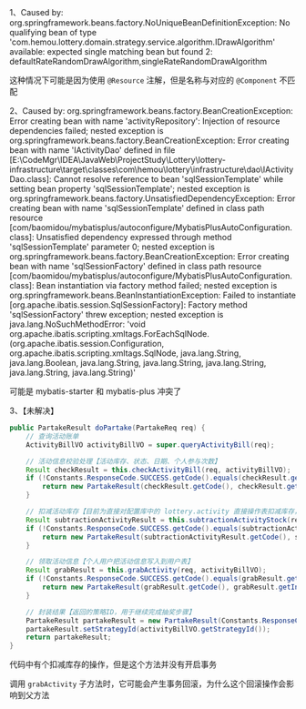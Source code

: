1、Caused by: org.springframework.beans.factory.NoUniqueBeanDefinitionException: No qualifying bean of type 'com.hemou.lottery.domain.strategy.service.algorithm.IDrawAlgorithm' available: expected single matching bean but found 2: defaultRateRandomDrawAlgorithm,singleRateRandomDrawAlgorithm

这种情况下可能是因为使用 `@Resource` 注解，但是名称与对应的 `@Component` 不匹配

2、Caused by: org.springframework.beans.factory.BeanCreationException: Error creating bean with name 'activityRepository': Injection of resource dependencies failed; nested exception is org.springframework.beans.factory.BeanCreationException: Error creating bean with name 'IActivityDao' defined in file [E:\CodeMgr\IDEA\JavaWeb\ProjectStudy\Lottery\lottery-infrastructure\target\classes\com\hemou\lottery\infrastructure\dao\IActivityDao.class]: Cannot resolve reference to bean 'sqlSessionTemplate' while setting bean property 'sqlSessionTemplate'; nested exception is org.springframework.beans.factory.UnsatisfiedDependencyException: Error creating bean with name 'sqlSessionTemplate' defined in class path resource [com/baomidou/mybatisplus/autoconfigure/MybatisPlusAutoConfiguration.class]: Unsatisfied dependency expressed through method 'sqlSessionTemplate' parameter 0; nested exception is org.springframework.beans.factory.BeanCreationException: Error creating bean with name 'sqlSessionFactory' defined in class path resource [com/baomidou/mybatisplus/autoconfigure/MybatisPlusAutoConfiguration.class]: Bean instantiation via factory method failed; nested exception is org.springframework.beans.BeanInstantiationException: Failed to instantiate [org.apache.ibatis.session.SqlSessionFactory]: Factory method 'sqlSessionFactory' threw exception; nested exception is java.lang.NoSuchMethodError: 'void org.apache.ibatis.scripting.xmltags.ForEachSqlNode.<init>(org.apache.ibatis.session.Configuration, org.apache.ibatis.scripting.xmltags.SqlNode, java.lang.String, java.lang.Boolean, java.lang.String, java.lang.String, java.lang.String, java.lang.String, java.lang.String)'

可能是 mybatis-starter 和 mybatis-plus 冲突了

3、【未解决】

```java
public PartakeResult doPartake(PartakeReq req) {
    // 查询活动账单
    ActivityBillVO activityBillVO = super.queryActivityBill(req);

    // 活动信息校验处理【活动库存、状态、日期、个人参与次数】
    Result checkResult = this.checkActivityBill(req, activityBillVO);
    if (!Constants.ResponseCode.SUCCESS.getCode().equals(checkResult.getCode())) {
        return new PartakeResult(checkResult.getCode(), checkResult.getInfo());
    }

    // 扣减活动库存【目前为直接对配置库中的 lottery.activity 直接操作表扣减库存，后续优化为Redis扣减】
    Result subtractionActivityResult = this.subtractionActivityStock(req);
    if (!Constants.ResponseCode.SUCCESS.getCode().equals(subtractionActivityResult.getCode())) {
        return new PartakeResult(subtractionActivityResult.getCode(), subtractionActivityResult.getInfo());
    }

    // 领取活动信息【个人用户把活动信息写入到用户表】
    Result grabResult = this.grabActivity(req, activityBillVO);
    if (!Constants.ResponseCode.SUCCESS.getCode().equals(grabResult.getCode())) {
        return new PartakeResult(grabResult.getCode(), grabResult.getInfo());
    }

    // 封装结果【返回的策略ID，用于继续完成抽奖步骤】
    PartakeResult partakeResult = new PartakeResult(Constants.ResponseCode.SUCCESS.getCode(), Constants.ResponseCode.SUCCESS.getInfo());
    partakeResult.setStrategyId(activityBillVO.getStrategyId());
    return partakeResult;
}
```

代码中有个扣减库存的操作，但是这个方法并没有开启事务

调用 `grabActivity` 子方法时，它可能会产生事务回滚，为什么这个回滚操作会影响到父方法

